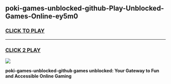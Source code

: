 
## poki-games-unblocked-github-Play-Unblocked-Games-Online-ey5m0
<h3>
<a href="https://premium76.site?title=poki-games-unblocked-github&ref=24A">CLICK TO PLAY</a></h3>
<hr>

<h3>
<a href="https://premium76.site?title=poki-games-unblocked-github&ref=24A">CLICK 2 PLAY</a>
  
</h3>

<a href="https://premium76.site?title=poki-games-unblocked-github&ref=24A"><img src="https://clearcache.store/games.png"></a>


**poki-games-unblocked-github games unblocked: Your Gateway to Fun and Accessible Online Gaming**
